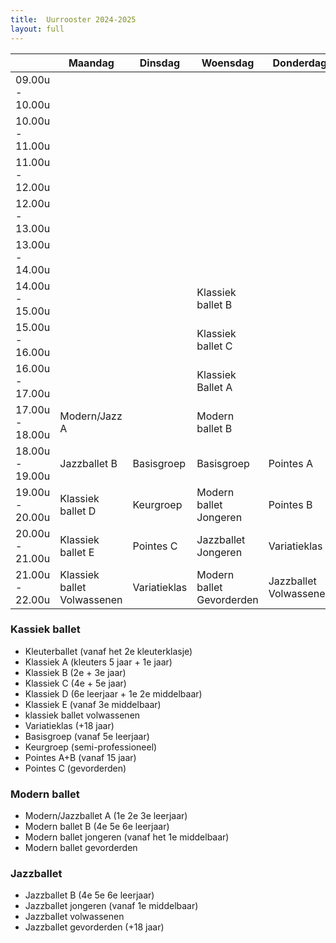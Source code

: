 ```yaml
---
title:  Uurrooster 2024-2025
layout: full
---
```

<table id="uurrooster" class="table table-striped table-bordered table-condensed">
  <thead>
    <tr>
      <th></th>
      <th>Maandag</th>
      <th>Dinsdag</th>
      <th>Woensdag</th>
      <th>Donderdag</th>
      <th>Vrijdag</th>
      <th>Zaterdag</th>
    </tr>
  </thead>
  <tbody>
    <tr>
      <td>09.00u - 10.00u</td>
      <td></td>
      <td></td>
      <td></td>
      <td></td>
      <td></td>
      <td>Klassiek ballet B</td>
    </tr>
    <tr>
      <td>10.00u - 11.00u</td>
      <td></td>
      <td></td>
      <td></td>
      <td></td>
      <td></td>
      <td>Klassiek ballet C</td>
    </tr>
    <tr>
      <td>11.00u - 12.00u</td>
      <td></td>
      <td></td>
      <td></td>
      <td></td>
      <td></td>
      <td>Basisgroep</td>
    </tr>
    <tr>
      <td>12.00u - 13.00u</td>
      <td></td>
      <td></td>
      <td></td>
      <td></td>
      <td></td>
      <td>Variatieklas</td>
    </tr>
    <tr>
      <td>13.00u - 14.00u</td>
      <td></td>
      <td></td>
      <td></td>
      <td></td>
      <td></td>
      <td>Keurgroep</td>
    </tr>
    <tr>
      <td>14.00u - 15.00u</td>
      <td></td>
      <td></td>
      <td>Klassiek ballet B</td>
      <td></td>
      <td></td>
      <td>Kleuterballet</td>
    </tr>
    <tr>
      <td>15.00u - 16.00u</td>
      <td></td>
      <td></td>
      <td>Klassiek ballet C</td>
      <td></td>
      <td></td>
      <td>Klassiek ballet A</td>
    </tr>
    <tr>
      <td>16.00u - 17.00u</td>
      <td></td>
      <td></td>
      <td>Klassiek Ballet A</td>
      <td></td>
      <td></td>
      <td></td>
    </tr>
    <tr>
      <td>17.00u - 18.00u</td>
      <td>Modern/Jazz A</td>
      <td></td>
      <td>Modern ballet B</td>
      <td></td>
      <td></td>
      <td></td>
    </tr>
    <tr>
      <td>18.00u - 19.00u</td>
      <td>Jazzballet B</td>
      <td>Basisgroep</td>
      <td>Basisgroep</td>
      <td>Pointes A</td>
      <td>Basisgroep</td>
      <td></td>
    </tr>
    <tr>
      <td>19.00u - 20.00u</td>
      <td>Klassiek ballet D</td>
      <td>Keurgroep</td>
      <td>Modern ballet<br/>Jongeren</td>
      <td>Pointes B</td>
      <td>Klassiek ballet E</td>
      <td></td>
    </tr>
    <tr>
      <td>20.00u - 21.00u</td>
      <td>Klassiek ballet E</td>
      <td>Pointes C</td>
      <td>Jazzballet<br/>Jongeren</td>
      <td>Variatieklas</td>
      <td>Keurgroep</td>
      <td></td>
    </tr>
    <tr>
      <td>21.00u - 22.00u</td>
      <td>Klassiek ballet<br/>Volwassenen</td>
      <td>Variatieklas</td>
      <td>Modern ballet<br/>Gevorderden</td>
      <td>Jazzballet<br/>Volwassenen</td>
      <td>Jazzballet<br/>Gevorderden</td>
      <td></td>
    </tr>
  </tbody>
</table>

<div class="flex-columns">
<section>
<h3>Kassiek ballet</h3>
<ul>
<li>Kleuterballet (vanaf het 2e kleuterklasje)</li>
<li>Klassiek A (kleuters 5 jaar + 1e jaar)</li>
<li>Klassiek B (2e + 3e jaar)</li>
<li>Klassiek C (4e + 5e jaar)</li>
<li>Klassiek D (6e leerjaar + 1e 2e middelbaar)</li>
<li>Klassiek E (vanaf 3e middelbaar)</li>
<li>klassiek ballet volwassenen</li>
<li>Variatieklas (+18 jaar)</li>
<li>Basisgroep (vanaf 5e leerjaar)</li>
<li>Keurgroep (semi-professioneel)</li>
<li>Pointes A+B (vanaf 15 jaar)</li>
<li>Pointes C (gevorderden)</li>
</ul>
</section>
<section>
<h3>Modern ballet</h3>
<ul>
<li>Modern/Jazzballet A (1e 2e 3e leerjaar)</li>
<li>Modern ballet B (4e 5e 6e leerjaar)</li>
<li>Modern ballet jongeren (vanaf het 1e middelbaar)</li>
<li>Modern ballet gevorderden</li>
</ul>
</section>
<section>
<h3>Jazzballet</h3>
<ul>
<li>Jazzballet B (4e 5e 6e leerjaar)</li>
<li>Jazzballet jongeren (vanaf 1e middelbaar)</li>
<li>Jazzballet volwassenen</li>
<li>Jazzballet gevorderden (+18 jaar)</li>
</ul>
</section>
</div>
